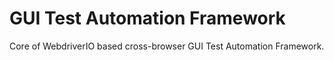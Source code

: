 # GUI Test Automation Framework

Core of WebdriverIO based cross-browser GUI Test Automation Framework.